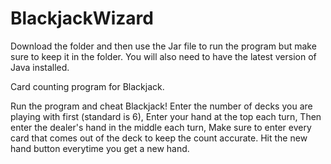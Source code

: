 # BlackjackWizard
Download the folder and then use the Jar file to run the program but make sure to keep it in the folder. You will also need to have the latest version of Java installed. 

Card counting program for Blackjack.

Run the program and cheat Blackjack!
Enter the number of decks you are playing with first (standard is 6),
Enter your hand at the top each turn,
Then enter the dealer's hand in the middle each turn,
Make sure to enter every card that comes out of the deck to keep the count accurate.
Hit the new hand button everytime you get a new hand.


